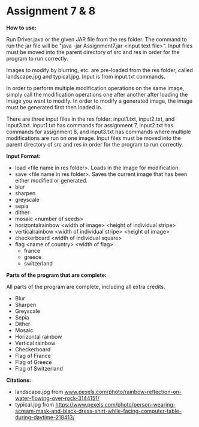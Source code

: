 # Assignment 7 & 8

**How to use:**

Run Driver.java or the given JAR file from the res folder. 
The command to run the jar file will be "java -jar Assignment7.jar \<input text file\>". Input files must be moved into the parent directory of src and res in order for the program to run correctly.

Images to modify by blurring, etc. are pre-loaded from the res folder, called landscape.jpg and typical.jpg. Input is from input.txt commands.

In order to perform multiple modification operations on the same image, simply call the modification operations one after another after loading the image you want to modify. In order to modify a generated image, the image must be generated first then loaded in. 

There are three input files in the res folder: input1.txt, input2.txt, and input3.txt. input1.txt has commands for assignment 7, input2.txt has commands for assignment 8, and input3.txt has commands where multiple modifications are run on one image. Input files must be moved into the parent directory of src and res in order for the program to run correctly.

**Input Format:**

* load \<file name in res folder\>. Loads in the image for modification.
* save \<file name in res folder\>. Saves the current image that has been either modified or generated.
* blur
* sharpen
* greyscale
* sepia
* dither
* mosaic \<number of seeds\>
* horizontalrainbow \<width of image\> \<height of individual stripe\>
* verticalrainbow \<width of individual stripe\> \<height of image\>
* checkerboard \<width of individual square\>
* flag \<name of country\> \<width of flag\>
  * france
  * greece
  * switzerland

**Parts of the program that are complete:**

All parts of the program are complete, including all extra credits.

* Blur
* Sharpen
* Greyscale
* Sepia
* Dither
* Mosaic
* Horizontal rainbow
* Vertical rainbow
* Checkerboard
* Flag of France
* Flag of Greece
* Flag of Switzerland

**Citations:**

* landscape.jpg from www.pexels.com/photo/rainbow-reflection-on-water-flowing-over-rock-3144151/
* typical.jpg from https://www.pexels.com/photo/person-wearing-scream-mask-and-black-dress-shirt-while-facing-computer-table-during-daytime-218413/
